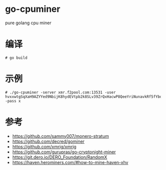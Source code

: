 # go-cpuminer
pure golang cpu miner

# 编译
```
# go build
```

# 示例
```
# ./go-cpuminer -server xmr.f2pool.com:13531 -user hvxxwtgSqXaH9AZYYed9NbijK8hydEVtpb2k8SLv39ZrQxHacwP8QeeYriNunavkRf5fYbdf6BPj6g7yGmh2kS2i4toHRp4pdG -pass x
```

# 参考
* https://github.com/sammy007/monero-stratum
* https://github.com/decred/gominer
* https://github.com/xmrig/xmrig
* https://github.com/gurupras/go-cryptonight-miner
* https://git.dero.io/DERO_Foundation/RandomX
* https://haven.herominers.com/#how-to-mine-haven-xhv

